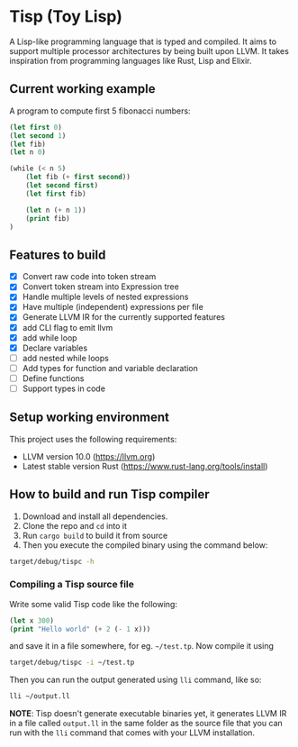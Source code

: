 # Tisp (**T**oy L**isp**)

A Lisp-like programming language that is typed and compiled. It aims to 
support multiple processor architectures by being built upon LLVM. It takes
inspiration from programming languages like Rust, Lisp and Elixir.

## Current working example

A program to compute first 5 fibonacci numbers:

```lisp
(let first 0)
(let second 1)
(let fib)
(let n 0)

(while (< n 5)
    (let fib (+ first second))
    (let second first)
    (let first fib)

    (let n (+ n 1))
    (print fib)
)

```

## Features to build

- [x] Convert raw code into token stream
- [x] Convert token stream into Expression tree
- [x] Handle multiple levels of nested expressions
- [x] Have multiple (independent) expressions per file
- [x] Generate LLVM IR for the currently supported features
- [x] add CLI flag to emit llvm
- [x] add while loop
- [x] Declare variables
- [ ] add nested while loops
- [ ] Add types for function and variable declaration
- [ ] Define functions
- [ ] Support types in code

## Setup working environment

This project uses the following requirements:
* LLVM version 10.0 (https://llvm.org)
* Latest stable version Rust (https://www.rust-lang.org/tools/install)

## How to build and run Tisp compiler

1. Download and install all dependencies.
2. Clone the repo and `cd` into it
3. Run `cargo build` to build it from source
4. Then you execute the compiled binary using the command below:

```bash
target/debug/tispc -h
```

### Compiling a Tisp source file

Write some valid Tisp code like the following:

```lisp
(let x 300)
(print "Hello world" (+ 2 (- 1 x)))
```

and save it in a file somewhere, for eg. `~/test.tp`. Now compile it using 
```bash
target/debug/tispc -i ~/test.tp
```

Then you can run the output generated using `lli` command, like so:
```bash
lli ~/output.ll
```

**NOTE**: Tisp doesn't generate executable binaries yet, it generates LLVM IR
in a file called `output.ll` in the same folder as the source file that you 
can run with the `lli` command that comes with your LLVM installation.
